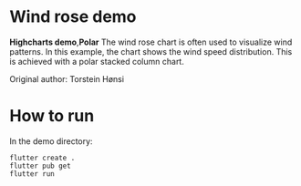 # Wind rose demo

**Highcharts demo**,**Polar**
The wind rose chart is often used to visualize wind patterns. In this
        example, the chart shows the wind speed distribution. This is
        achieved with a polar stacked column chart.

Original author: Torstein Hønsi

# How to run

In the demo directory:

```
flutter create .
flutter pub get
flutter run
```

